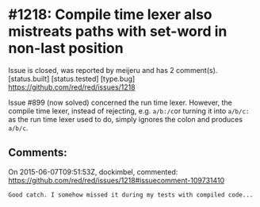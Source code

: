 
#1218: Compile time lexer also mistreats paths with set-word in non-last position
================================================================================
Issue is closed, was reported by meijeru and has 2 comment(s).
[status.built] [status.tested] [type.bug]
<https://github.com/red/red/issues/1218>

Issue #899 (now solved) concerned the run time lexer. However, the compile time lexer, instead of rejecting, e.g. `a/b:/c`or turning it into `a/b/c:` as the run time lexer used to do, simply ignores the colon and produces `a/b/c`.



Comments:
--------------------------------------------------------------------------------

On 2015-06-07T09:51:53Z, dockimbel, commented:
<https://github.com/red/red/issues/1218#issuecomment-109731410>

    Good catch. I somehow missed it during my tests with compiled code...

